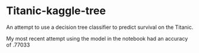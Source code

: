 # Titanic-kaggle-tree
An attempt to use a decision tree classifier to predict survival on the Titanic.

My most recent attempt using the model in the notebook had an accuracy of .77033
